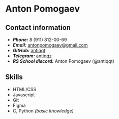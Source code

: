 # Anton Pomogaev

## Contact information
* ***Phone:*** 8 (911) 812-00-69
* ***Email:*** antonpomogaev@gmail.com
* ***GitHub:*** [antiqqt](https://github.com/antiqqt)
* ***Telegram:*** [antiqqz](https://t.me/antiqqz)
* ***RS School discord:*** Anton Pomogaev (@antiqqt)

## Skills
* HTML/CSS
* Javascript
* Git
* Figma
* C, Python *(basic knowledge)*